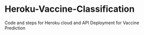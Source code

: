 # Heroku-Vaccine-Classification
Code and steps for Heroku cloud and API Deployment for Vaccine Prediction
